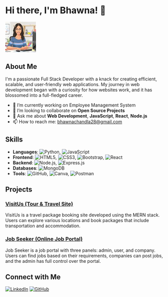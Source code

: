 # Hi there, I'm Bhawna! 👋
![Profile Picture](./123251729.jpeg)

## About Me
I'm a passionate Full Stack Developer with a knack for creating efficient, scalable, and user-friendly web applications. My journey in web development began with a curiosity for how websites work, and it has blossomed into a full-fledged career.

- 🔭 I’m currently working on Employee Management System
- 👯 I’m looking to collaborate on **Open Source Projects**
- 💬 Ask me about **Web Development**, **JavaScript**, **React**, **Node.js**
- 📫 How to reach me: bhawnachandla28@gmail.com


## Skills
- **Languages**: ![Python](https://img.shields.io/badge/Python-3776AB?style=flat&logo=python&logoColor=white), ![JavaScript](https://img.shields.io/badge/JavaScript-F7DF1E?style=flat&logo=javascript&logoColor=black)
- **Frontend**: ![HTML5](https://img.shields.io/badge/HTML5-E34F26?style=flat&logo=html5&logoColor=white), ![CSS3](https://img.shields.io/badge/CSS3-1572B6?style=flat&logo=css3&logoColor=white), ![Bootstrap](https://img.shields.io/badge/Bootstrap-563D7C?style=flat&logo=bootstrap&logoColor=white), ![React](https://img.shields.io/badge/React-20232A?style=flat&logo=react&logoColor=61DAFB)
- **Backend**: ![Node.js](https://img.shields.io/badge/Node.js-339933?style=flat&logo=nodedotjs&logoColor=white), ![Express.js](https://img.shields.io/badge/Express.js-000000?style=flat&logo=express&logoColor=white)
- **Databases**: ![MongoDB](https://img.shields.io/badge/MongoDB-4EA94B?style=flat&logo=mongodb&logoColor=white)
- **Tools**: ![GitHub](https://img.shields.io/badge/GitHub-181717?style=flat&logo=github&logoColor=white), ![Canva](https://img.shields.io/badge/Canva-00C4CC?style=flat&logo=canva&logoColor=white), ![Postman](https://img.shields.io/badge/Postman-FF6C37?style=flat&logo=postman&logoColor=white)

## Projects
### [VisitUs (Tour & Travel Site)](https://github.com/yourusername/visitus)
VisitUs is a travel package booking site developed using the MERN stack. Users can explore various locations and book packages that include transportation and accommodation.

### [Job Seeker (Online Job Portal)](https://github.com/yourusername/job-seeker)
Job Seeker is a job portal with three panels: admin, user, and company. Users can find jobs based on their requirements, companies can post jobs, and the admin has full control over the portal.



## Connect with Me
[![LinkedIn](https://img.shields.io/badge/-LinkedIn-blue?style=flat-square&logo=LinkedIn&logoColor=white&link=https://www.linkedin.com/in/bhawna-chandla-35ab38239/)](https://www.linkedin.com/in/bhawna-chandla-35ab38239/)
[![GitHub](https://img.shields.io/badge/-GitHub-black?style=flat-square&logo=github&logoColor=white&link=https://github.com/bhawnachandla)](https://github.com/bhawnachandla)

